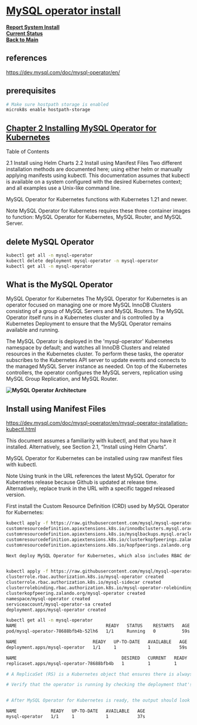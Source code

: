 # **[MySQL operator install](https://dev.mysql.com/doc/mysql-operator/en/)**

**[Report System Install](./report-system-install.md)**\
**[Current Status](../development/status/weekly/current_status.md)**\
**[Back to Main](../README.md)**

## references

<https://dev.mysql.com/doc/mysql-operator/en/>

## prerequisites

```bash
# Make sure hostpath storage is enabled
microk8s enable hostpath-storage
```

## **[Chapter 2 Installing MySQL Operator for Kubernetes](https://dev.mysql.com/doc/mysql-operator/en/mysql-operator-installation.html)**

Table of Contents

2.1 Install using Helm Charts
2.2 Install using Manifest Files
Two different installation methods are documented here; using either helm or manually applying manifests using kubectl. This documentation assumes that kubectl is available on a system configured with the desired Kubernetes context; and all examples use a Unix-like command line.

MySQL Operator for Kubernetes functions with Kubernetes 1.21 and newer.

Note
MySQL Operator for Kubernetes requires these three container images to function: MySQL Operator for Kubernetes, MySQL Router, and MySQL Server.

## delete MySQL Operator

```bash
kubectl get all -n mysql-operator
kubectl delete deployment mysql-operator -n mysql-operator
kubectl get all -n mysql-operator

```

## What is the MySQL Operator

MySQL Operator for Kubernetes
The MySQL Operator for Kubernetes is an operator focused on managing one or more MySQL InnoDB Clusters consisting of a group of MySQL Servers and MySQL Routers. The MySQL Operator itself runs in a Kubernetes cluster and is controlled by a Kubernetes Deployment to ensure that the MySQL Operator remains available and running.

The MySQL Operator is deployed in the 'mysql-operator' Kubernetes namespace by default; and watches all InnoDB Clusters and related resources in the Kubernetes cluster. To perform these tasks, the operator subscribes to the Kubernetes API server to update events and connects to the managed MySQL Server instance as needed. On top of the Kubernetes controllers, the operator configures the MySQL servers, replication using MySQL Group Replication, and MySQL Router.

**![MySQL Operator Architecture](https://dev.mysql.com/doc/mysql-operator/en/images/mysql-operator-architecture.png)**

## Install using Manifest Files

<https://dev.mysql.com/doc/mysql-operator/en/mysql-operator-installation-kubectl.html>

This document assumes a familiarity with kubectl, and that you have it installed. Alternatively, see Section 2.1, “Install using Helm Charts”.

MySQL Operator for Kubernetes can be installed using raw manifest files with kubectl.

Note
Using trunk in the URL references the latest MySQL Operator for Kubernetes release because Github is updated at release time. Alternatively, replace trunk in the URL with a specific tagged released version.

First install the Custom Resource Definition (CRD) used by MySQL Operator for Kubernetes:

```bash
kubectl apply -f https://raw.githubusercontent.com/mysql/mysql-operator/trunk/deploy/deploy-crds.yaml
customresourcedefinition.apiextensions.k8s.io/innodbclusters.mysql.oracle.com created
customresourcedefinition.apiextensions.k8s.io/mysqlbackups.mysql.oracle.com created
customresourcedefinition.apiextensions.k8s.io/clusterkopfpeerings.zalando.org created
customresourcedefinition.apiextensions.k8s.io/kopfpeerings.zalando.org created

Next deploy MySQL Operator for Kubernetes, which also includes RBAC definitions as noted in the output:


kubectl apply -f https://raw.githubusercontent.com/mysql/mysql-operator/trunk/deploy/deploy-operator.yaml
clusterrole.rbac.authorization.k8s.io/mysql-operator created
clusterrole.rbac.authorization.k8s.io/mysql-sidecar created
clusterrolebinding.rbac.authorization.k8s.io/mysql-operator-rolebinding created
clusterkopfpeering.zalando.org/mysql-operator created
namespace/mysql-operator created
serviceaccount/mysql-operator-sa created
deployment.apps/mysql-operator created

kubectl get all -n mysql-operator
NAME                                  READY   STATUS    RESTARTS   AGE
pod/mysql-operator-78688bfb4b-52lh6   1/1     Running   0          59s

NAME                             READY   UP-TO-DATE   AVAILABLE   AGE
deployment.apps/mysql-operator   1/1     1            1           59s

NAME                                        DESIRED   CURRENT   READY   AGE
replicaset.apps/mysql-operator-78688bfb4b   1         1         1       59s

# A ReplicaSet (RS) is a Kubernetes object that ensures there is always a stable set of running pods for a specific workload. The ReplicaSet configuration defines a number of identical pods required, and if a pod is evicted or fails, creates more pods to compensate for the loss.

# Verify that the operator is running by checking the deployment that's managing the operator inside the mysql-operator namespace, a configurable namespace defined by deploy-operator.yaml:


# After MySQL Operator for Kubernetes is ready, the output should look similar to this:

NAME             READY   UP-TO-DATE   AVAILABLE   AGE
mysql-operator   1/1     1            1           37s


```
